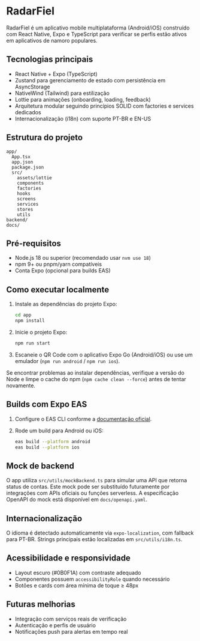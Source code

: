 # RadarFiel

RadarFiel é um aplicativo mobile multiplataforma (Android/iOS) construído com React Native, Expo e TypeScript para verificar se perfis estão ativos em aplicativos de namoro populares.

## Tecnologias principais

- React Native + Expo (TypeScript)
- Zustand para gerenciamento de estado com persistência em AsyncStorage
- NativeWind (Tailwind) para estilização
- Lottie para animações (onboarding, loading, feedback)
- Arquitetura modular seguindo princípios SOLID com factories e services dedicados
- Internacionalização (i18n) com suporte PT-BR e EN-US

## Estrutura do projeto

```
app/
  App.tsx
  app.json
  package.json
  src/
    assets/lottie
    components
    factories
    hooks
    screens
    services
    stores
    utils
backend/
docs/
```

## Pré-requisitos

- Node.js 18 ou superior (recomendado usar `nvm use 18`)
- npm 9+ ou pnpm/yarn compatíveis
- Conta Expo (opcional para builds EAS)

## Como executar localmente

1. Instale as dependências do projeto Expo:

   ```bash
   cd app
   npm install
   ```

2. Inicie o projeto Expo:

   ```bash
   npm run start
   ```

3. Escaneie o QR Code com o aplicativo Expo Go (Android/iOS) ou use um emulador (`npm run android` / `npm run ios`).

Se encontrar problemas ao instalar dependências, verifique a versão do Node e limpe o cache do npm (`npm cache clean --force`) antes de tentar novamente.

## Builds com Expo EAS

1. Configure o EAS CLI conforme a [documentação oficial](https://docs.expo.dev/eas/).
2. Rode um build para Android ou iOS:

   ```bash
   eas build --platform android
   eas build --platform ios
   ```

## Mock de backend

O app utiliza `src/utils/mockBackend.ts` para simular uma API que retorna status de contas. Este mock pode ser substituído futuramente por integrações com APIs oficiais ou funções serverless. A especificação OpenAPI do mock está disponível em `docs/openapi.yaml`.

## Internacionalização

O idioma é detectado automaticamente via `expo-localization`, com fallback para PT-BR. Strings principais estão localizadas em `src/utils/i18n.ts`.

## Acessibilidade e responsividade

- Layout escuro (#0B0F1A) com contraste adequado
- Componentes possuem `accessibilityRole` quando necessário
- Botões e cards com área mínima de toque ≥ 48px

## Futuras melhorias

- Integração com serviços reais de verificação
- Autenticação e perfis de usuário
- Notificações push para alertas em tempo real
